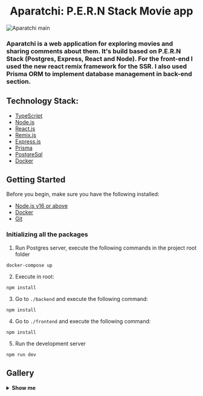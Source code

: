 <h1 align="center">Aparatchi: P.E.R.N Stack Movie app</h1>

![Aparatchi main](https://user-images.githubusercontent.com/57140027/201986029-35bfaea8-f439-415b-92ef-e0f1cb5d7133.png)

### Aparatchi is a web application for exploring movies and sharing comments about them. It's build based on P.E.R.N Stack (Postgres, Express, React and Node). For the front-end I used the new react remix framework for the SSR. I also used Prisma ORM to implement database management in back-end section.

## Technology Stack:

- [TypeScript](https://www.typescriptlang.org/)
- [Node.js](https://nodejs.org/en/download/)
- [React.js](https://reactjs.org/)
- [Remix.js](https://remix.run/)
- [Express.js](https://expressjs.com/)
- [Prisma](https://www.prisma.io/)
- [PostgreSql](https://www.postgresql.org/)
- [Docker](https://www.docker.com/)

## Getting Started

Before you begin, make sure you have the following installed:

- [Node.js v16 or above](https://nodejs.org/en/download/)
- [Docker](https://docs.docker.com/desktop/)
- [Git](https://git-scm.com/book/en/v2/Getting-Started-Installing-Git/)

### Initializing all the packages

1. Run Postgres server, execute the following commands in the project root folder

```
docker-compose up
```

2. Execute in root:

```
npm install
```

3. Go to `./backend` and execute the following command:

```
npm install
```

4. Go to `./frontend` and execute the following command:

```
npm install
```

5. Run the development server

```
npm run dev
```

## Gallery

<details><summary><b>Show me</b></summary>

<p align="center">Main page:</p>

![Aparatchi main](https://user-images.githubusercontent.com/57140027/202657177-7a3e512d-a8b9-4385-937f-0e6fc9c84f99.jpg)

<p align="center">Sign-in page:</p>

![Aparatchi Sign-in](https://user-images.githubusercontent.com/57140027/202657598-3199f8c8-3dd4-4d5c-b4ae-83a9dccb42bc.jpg)

<p align="center">log-in page:</p>

![Aparatchi log-in](https://user-images.githubusercontent.com/57140027/202658271-96531dc7-ec27-49ba-bb3a-da5884f17fd9.jpg)

<p align="center">Rows:</p>

![Aparatchi rows](https://user-images.githubusercontent.com/57140027/202657805-ccaa5d97-06ac-4c4e-a5bc-ceec90890bbc.jpg)

<p align="center">Movie Page:</p>

![Aparatchi movie page](https://user-images.githubusercontent.com/57140027/202658450-92f9854f-55c5-46f5-b6e3-762291ffd5d2.jpg)

<p align="center">Download section:</p>

![Aparatchi download](https://user-images.githubusercontent.com/57140027/202658461-097cdd6c-1b87-477e-8724-cc4948b70c70.jpg)

<p align="center">Comment section:</p>

![Aparatchi comment](https://user-images.githubusercontent.com/57140027/202658471-ecb2709f-0a4f-4ce1-9c61-70c58cc2a9f4.jpg)

</details>
